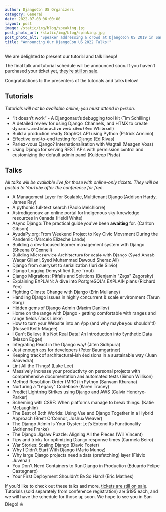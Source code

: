 ```yaml
---
author: DjangoCon US Organizers
category: General
date: 2022-07-08 06:00:00
layout: post
image: /static/img/blog/speaking.jpg
post_photo_url: /static/img/blog/speaking.jpg
post_photo_alt: "Speaker addressing a crowd at DjangoCon US 2019 in San Diego"
title: "Announcing Our DjangoCon US 2022 Talks!" 
---
```


We are delighted to present our tutorial and talk lineup! 

The final talk and tutorial schedule will be announced soon. If you haven’t purchased your ticket yet, [they’re still on sale]({{site.ticket_link}}).

Congratulations to the presenters of the tutorials and talks below!

## Tutorials 

_Tutorials will not be available online; you must attend in person._ 

- “It doesn’t work” - A Djangonaut’s debugging tool kit (Tim Schilling)
- A detailed review for using Django, Channels, and HTMX to create dynamic and interactive web sites (Ken Whitesell)
- Build a production ready GraphQL API using Python (Patrick Arminio)
- Effective end-to-end testing for Django (Ed Rivas)
- Parlez-vous Django? Internationalization with Wagtail (Meagen Voss)
- Using Django for serving REST APIs with permission control and customizing the default admin panel (Kuldeep Pisda)

## Talks 

_All talks will be available live for those with online-only tickets. They will be posted to YouTube after the conference for free._

- A Management Layer for Scalable, Multitenant Django (Addison Hardy, James Ray)
- A pythonic full-text search (Paolo Melchiorre)
- Astrodigenous: an online portal for Indigenous sky-knowledge resources in Canada (Heidi White)
- Async Django: The practical guide you've been **awaiting** for. (Carlton Gibson)
- AyudaPy.org: From Weekend Project to Key Civic Movement During the Pandemic (Marcelo Elizeche Landó)
- Building a dev-focused learner management system with Django (Sheena O'Connell)
- Building Microservice Architecture for scale with Django (Syed Ansab Waqar Gillani, Syed Muhammad Dawoud Sheraz Ali)
- Django from queryset to serialization (Iuri de Silvio)
- Django Logging Demystified (Lee Trout)
- Django Migrations: Pitfalls and Solutions (Benjamin "Zags" Zagorsky)
- Explaining EXPLAIN: A dive into PostgreSQL's EXPLAIN plans (Richard Yen)
- Fighting Climate Change with Django (Erin Mullaney)
- Handling Django issues in highly concurrent & scale environment (Tarun Garg)
- Hidden gems of Django Admin (Maxim Danilov)
- Home on the range with Django - getting comfortable with ranges and range fields (Jack Linke) 
- How to turn your Website into an App (and why maybe you shouldn't!) (Russell Keith-Magee)
- I Can't Believe It's Not Real Data! An Introduction into Synthetic Data (Mason Egger)
- Integrating React in the Django way! (Jiten Sidhpura)
- Just enough ops for developers (Peter Baumgartner)
- Keeping track of architectural-ish decisions in a sustainable way (Juan Saavedra)
- Lint All the Things! (Luke Lee)
- Massively increase your productivity on personal projects with comprehensive documentation and automated tests (Simon Willison)
- Method Resolution Order (MRO) in Python (Sanyam Khurana)
- Nurturing a "Legacy" Codebase (Karen Tracey)
- Predict Lightning Strikes using Django and AWS (Calvin Hendryx-Parker)
- Scheming with CSRF: When platforms manage to break things. (Katie McLaughlin)
- The Best of Both Worlds: Using Vue and Django Together in a Hybrid Approach (Brent O'Connor, Joshua Weaver)
- The Django Admin Is Your Oyster: Let’s Extend Its Functionality (Adrienne Franke)
- The Django Jigsaw Puzzle: Aligning All the Pieces (Will Vincent)
- Tips and tricks for optimizing Django response times (Carmela Beiro)
- War Stories: Scaling Django (David Foster)
- Why I Didn't Start With Django (Mario Munoz)
- Why large Django projects need a data (prefetching) layer (Flávio Juvenal)
- You Don't Need Containers to Run Django in Production (Eduardo Felipe Castegnaro)
- Your First Deployment Shouldn't Be So Hard! (Eric Matthes)

If you’d like to check out these talks and more, [tickets are still on sale]({{site.ticket_link}}). Tutorials (sold separately from conference registration) are $195 each, and we will have the schedule for those up soon. We hope to see you in San Diego! ⛵
